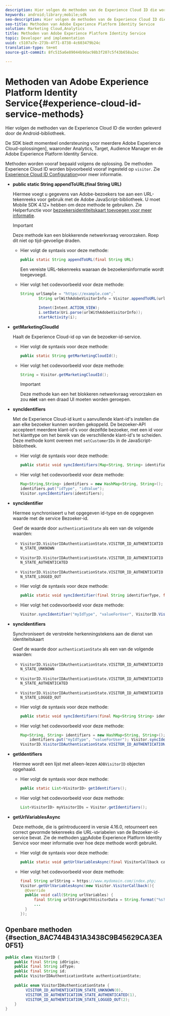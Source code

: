```yaml
---
description: Hier volgen de methoden van de Experience Cloud ID die worden geleverd door de Android-bibliotheek.
keywords: android;library;mobile;sdk
seo-description: Hier volgen de methoden van de Experience Cloud ID die worden geleverd door de Android-bibliotheek.
seo-title: Methoden van Adobe Experience Platform Identity Service
solution: Marketing Cloud,Analytics
title: Methoden van Adobe Experience Platform Identity Service
topic: Developer and implementation
uuid: c5107a7e-273b-4f71-8738-4c603479b24c
translation-type: tm+mt
source-git-commit: 8fc515a6e89044b9dac98b3f207c5f43b658a2ec

---
```



# Methoden van Adobe Experience Platform Identity Service{#experience-cloud-id-service-methods}

Hier volgen de methoden van de Experience Cloud ID die worden geleverd door de Android-bibliotheek.

De SDK biedt momenteel ondersteuning voor meerdere Adobe Experience Cloud-oplossingen], waaronder Analytics, Target, Audience Manager en de Adobe Experience Platform Identity Service.

Methoden worden vooraf bepaald volgens de oplossing. De methoden Experience Cloud ID worden bijvoorbeeld vooraf ingesteld op `visitor`. Zie [Experience Cloud ID Configuration](/help/android/c-marketing-cloud/mcvid.md)voor meer informatie.

* **public static String appendToURL(final String URL)**

   Hiermee voegt u gegevens van Adobe-bezoekers toe aan een URL-tekenreeks voor gebruik met de Adobe JavaScript-bibliotheek. U moet Mobile SDK 4.12+ hebben om deze methode te gebruiken. Zie Helperfunctie voor [bezoekersidentiteitskaart toevoegen voor meer informatie](https://marketing.adobe.com/resources/help/en_US/mcvid/mcvid-appendvisitorid.html).

   >[!IMPORTANT]
   >
   >Deze methode kan een blokkerende netwerkvraag veroorzaken. Roep dit niet op tijd-gevoelige draden.

   * Hier volgt de syntaxis voor deze methode:

      ```java
      public static String appendToURL(final String URL) 
      ```

      Een vereiste URL-tekenreeks waaraan de bezoekersinformatie wordt toegevoegd.

   * Hier volgt het codevoorbeeld voor deze methode:

      ```java
      String urlSample = "https://example.com";`
              String urlWithAdobeVisitorInfo = Visitor.appendToURL(urlSample);
      
              Intent(Intent.ACTION_VIEW);
              i.setData(Uri.parse(urlWithAdobeVisitorInfo));
              startActivity(i);
      ```

* **getMarketingCloudId**

   Haalt de Experience Cloud-id op van de bezoeker-id-service.

   * Hier volgt de syntaxis voor deze methode:

      ```java
      public static String getMarketingCloudId(); 
      ```

   * Hier volgt het codevoorbeeld voor deze methode:

      ```java
      String = Visitor.getMarketingCloudId();
      ```

      >[!IMPORTANT]
      >
      >Deze methode kan een het blokkeren netwerkvraag veroorzaken en zou **niet** van een draad UI moeten worden geroepen.

* **syncIdentifiers**

   Met de Experience Cloud-id kunt u aanvullende klant-id&#39;s instellen die aan elke bezoeker kunnen worden gekoppeld. De bezoeker-API accepteert meerdere klant-id&#39;s voor dezelfde bezoeker, met een id voor het klanttype om het bereik van de verschillende klant-id&#39;s te scheiden. Deze methode komt overeen met `setCustomerIDs` in de JavaScript-bibliotheek.

   * Hier volgt de syntaxis voor deze methode:

      ```java
      public static void syncIdentifiers(Map<String, String> identifiers); 
      ```

   * Hier volgt het codevoorbeeld voor deze methode:

      ```java
      Map<String,String> identifiers = new HashMap<String, String>();
      identifiers.put("idType", "idValue");
      Visitor.syncIdentifiers(identifiers);
      ```

* **syncIdentifier**

   Hiermee synchroniseert u het opgegeven id-type en de opgegeven waarde met de service Bezoeker-id.

   Geef de waarde door `authenticationState` als een van de volgende waarden:

   * `VisitorID.VisitorIDAuthenticationState.VISITOR_ID_AUTHENTICATION_STATE_UNKNOWN`
   * `VisitorID.VisitorIDAuthenticationState.VISITOR_ID_AUTHENTICATION_STATE_AUTHENTICATED`
   * `VisitorID.VisitorIDAuthenticationState.VISITOR_ID_AUTHENTICATION_STATE_LOGGED_OUT`

   * Hier volgt de syntaxis voor deze methode:

      ```java
      public static void syncIdentifier(final String identifierType, final String identifier, final VisitorID.VisitorIDAuthenticationState authenticationState);
      ```

   * Hier volgt het codevoorbeeld voor deze methode:

      ```java
      Visitor.syncIdentifier("myIdType", "valueForUser", VisitorID.VisitorIDAuthenticationState.VISITOR_ID_AUTHENTICATION_STATE_LOGGED_OUT);
      ```

* **syncIdentifiers**

   Synchroniseert de verstrekte herkenningstekens aan de dienst van identiteitskaart

   Geef de waarde door `authenticationState` als een van de volgende waarden:
   * `VisitorID.VisitorIDAuthenticationState.VISITOR_ID_AUTHENTICATION_STATE_UNKNOWN`
   * `VisitorID.VisitorIDAuthenticationState.VISITOR_ID_AUTHENTICATION_STATE_AUTHENTICATED`
   * `VisitorID.VisitorIDAuthenticationState.VISITOR_ID_AUTHENTICATION_STATE_LOGGED_OUT`

   * Hier volgt de syntaxis voor deze methode:

      ```java
      public static void syncIdentifiers(final Map<String String> identifiers, final VisitorID.VisitorIDAuthenticationState authenticationState);
      ```

   * Hier volgt het codevoorbeeld voor deze methode:

      ```java
      Map<String, String> identifiers = new HashMap<String, String>();
          identifiers.put("myIdType", "valueForUser"); Visitor.syncIdentifiers(identifiers,
      VisitorID.VisitorIDAuthenticationState.VISITOR_ID_AUTHENTICATION_STATE_AUTHENTICATED); 
      ```

* **getIdentifiers**

   Hiermee wordt een lijst met alleen-lezen `ADBVisitorID` objecten opgehaald.

   * Hier volgt de syntaxis voor deze methode:

      ```java
      public static List<VisitorID> getIdentifiers(); 
      ```

   * Hier volgt het codevoorbeeld voor deze methode:

      ```java
      List<VisitorID> myVisitorIDs = Visitor.getIdentifiers(); 
      ```

* **getUrlVariablesAsync**

   Deze methode, die is geïntroduceerd in versie 4.16.0, retourneert een correct gevormde tekenreeks die URL-variabelen van de Bezoeker-id-service bevat. Zie de methoden [van](/help/android/reference/hybrid-app.md)Adobe Experience Platform Identity Service voor meer informatie over hoe deze methode wordt gebruikt.

   * Hier volgt de syntaxis voor deze methode:

      ```java
      public static void getUrlVariablesAsync(final VisitorCallback callback);
      ```

   * Hier volgt het codevoorbeeld voor deze methode:

      ```java
      final String urlString = https://www.mydomain.com/index.php; 
      Visitor.getUrlVariablesAsync(new Visitor.VisitorCallback(){ 
        @Override 
        public void call(String urlVariables) { 
            final String urlStringWithVisitorData = String.format("%s?%s", urlString, urlVariables); 
            ...
        } 
      });
      ```

## Openbare methoden {#section_8AC744B431A3438C9B45629CA3EA0F51}

```java
public class VisitorID { 
    public final String idOrigin; 
    public final String idType; 
    public final String id; 
    public VisitorIDAuthenticationState authenticationState; 
 
    public enum VisitorIDAuthenticationState { 
         VISITOR_ID_AUTHENTICATION_STATE_UNKNOWN(0), 
         VISITOR_ID_AUTHENTICATION_STATE_AUTHENTICATED(1), 
         VISITOR_ID_AUTHENTICATION_STATE_LOGGED_OUT(2); 
    } 
}
```
